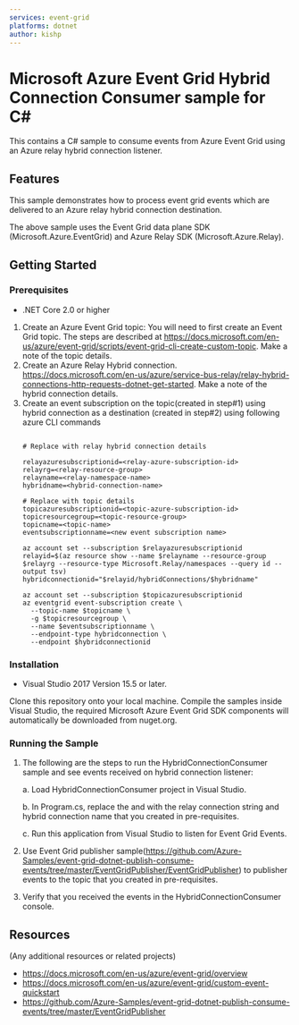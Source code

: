 ```yaml
---
services: event-grid
platforms: dotnet
author: kishp
---
```


# Microsoft Azure Event Grid Hybrid Connection Consumer sample for C#

This contains a C# sample to consume events from Azure Event Grid using an Azure relay hybrid connection listener.

## Features

This sample demonstrates how to process event grid events which are delivered to an Azure relay hybrid connection destination.

The above sample uses the Event Grid data plane SDK (Microsoft.Azure.EventGrid) and Azure Relay SDK (Microsoft.Azure.Relay).

## Getting Started

### Prerequisites

- .NET Core 2.0 or higher
 1. Create an Azure Event Grid topic: You will need to first create an Event Grid topic. The steps are described at https://docs.microsoft.com/en-us/azure/event-grid/scripts/event-grid-cli-create-custom-topic. Make a note of the topic details. 
 2. Create an Azure Relay Hybrid connection. https://docs.microsoft.com/en-us/azure/service-bus-relay/relay-hybrid-connections-http-requests-dotnet-get-started. Make a note of the hybrid connection details. 
 3. Create an event subscription on the topic(created in step#1) using hybrid connection as a destination (created in step#2) using following azure CLI commands 
    ```azurecli-interactive

    # Replace with relay hybrid connection details

    relayazuresubscriptionid=<relay-azure-subscription-id>
    relayrg=<relay-resource-group>
    relayname=<relay-namespace-name>
    hybridname=<hybrid-connection-name>

    # Replace with topic details
    topicazuresubscriptionid=<topic-azure-subscription-id>
    topicresourcegroup=<topic-resource-group>
    topicname=<topic-name>
    eventsubscriptionname=<new event subscription name>
    
    az account set --subscription $relayazuresubscriptionid
    relayid=$(az resource show --name $relayname --resource-group $relayrg --resource-type Microsoft.Relay/namespaces --query id --output tsv)
    hybridconnectionid="$relayid/hybridConnections/$hybridname"

    az account set --subscription $topicazuresubscriptionid
    az eventgrid event-subscription create \
      --topic-name $topicname \
      -g $topicresourcegroup \
      --name $eventsubscriptionname \
      --endpoint-type hybridconnection \
      --endpoint $hybridconnectionid

### Installation

- Visual Studio 2017 Version 15.5 or later.

 Clone this repository onto your local machine. Compile the samples inside Visual Studio, the required Microsoft Azure Event Grid SDK components will automatically be downloaded from nuget.org.

 ### Running the Sample

 1. The following are the steps to run the HybridConnectionConsumer sample and see events received on hybrid connection listener:

    a. Load HybridConnectionConsumer project in Visual Studio.

    b. In Program.cs, replace the <relayConnectionString> and <hybridConnectionName> with the relay connection string and hybrid connection name that you created in pre-requisites.

    c. Run this application from Visual Studio to listen for Event Grid Events.

2. Use Event Grid publisher sample(https://github.com/Azure-Samples/event-grid-dotnet-publish-consume-events/tree/master/EventGridPublisher/EventGridPublisher) to publisher events to the topic that you created in pre-requisites.

3. Verify that you received the events in the HybridConnectionConsumer console.
 
## Resources

(Any additional resources or related projects)

- https://docs.microsoft.com/en-us/azure/event-grid/overview
- https://docs.microsoft.com/en-us/azure/event-grid/custom-event-quickstart
- https://github.com/Azure-Samples/event-grid-dotnet-publish-consume-events/tree/master/EventGridPublisher
